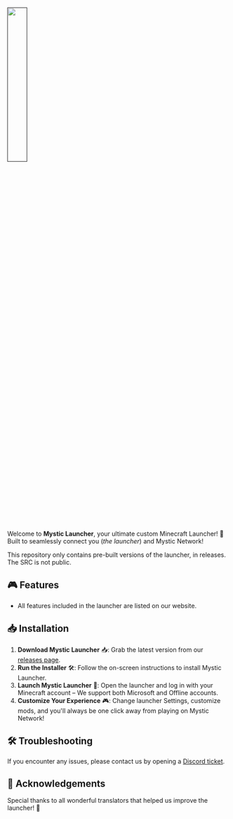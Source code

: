 # <a href=""><img src="https://i.imgur.com/Ty118l3.png" align="center" height="30%" width="30%" ></a><br>
Welcome to **Mystic Launcher**, your ultimate custom Minecraft Launcher! 🚀<br>
Built to seamlessly connect you (<i>the launcher</i>) and Mystic Network!

This repository only contains pre-built versions of the launcher, in releases. The SRC is not public.

## 🎮 Features

- All features included in the launcher are listed on our website.

## 📥 Installation

1. **Download Mystic Launcher** 📥: Grab the latest version from our [releases page](https://github.com/konfix/MysticLauncherPublic/releases).
2. **Run the Installer** 🛠️: Follow the on-screen instructions to install Mystic Launcher.
3. **Launch Mystic Launcher** 🚀: Open the launcher and log in with your Minecraft account &ndash; We support both Microsoft and Offline accounts.
4. **Customize Your Experience** 🎮: Change launcher Settings, customize mods, and you'll always be one click away from playing on Mystic Network!

## 🛠️ Troubleshooting

If you encounter any issues, please contact us by opening a [Discord ticket](https://mnmc.fun/discord).

## 🙌 Acknowledgements

Special thanks to all wonderful translators that helped us improve the launcher! 💖
